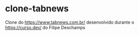 # clone-tabnews
Clone do https://www.tabnews.com.br/ desenvolvido durante o https://curso.dev/ do Filipe Deschamps
